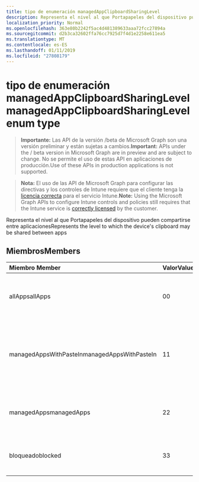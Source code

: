 ```yaml
---
title: tipo de enumeración managedAppClipboardSharingLevel
description: Representa el nivel al que Portapapeles del dispositivo pueden compartirse entre aplicaciones
localization_priority: Normal
ms.openlocfilehash: 363e80b2242f5ac4d481389633aaa72fcc27894a
ms.sourcegitcommit: d2b3ca32602ffa76cc7925d7f4d1e2258e611ea5
ms.translationtype: MT
ms.contentlocale: es-ES
ms.lasthandoff: 01/11/2019
ms.locfileid: "27808179"
---
```

# <a name="managedappclipboardsharinglevel-enum-type"></a><span data-ttu-id="b2bac-103">tipo de enumeración managedAppClipboardSharingLevel</span><span class="sxs-lookup"><span data-stu-id="b2bac-103">managedAppClipboardSharingLevel enum type</span></span>

> <span data-ttu-id="b2bac-104">**Importante:** Las API de la versión /beta de Microsoft Graph son una versión preliminar y están sujetas a cambios.</span><span class="sxs-lookup"><span data-stu-id="b2bac-104">**Important:** APIs under the / beta version in Microsoft Graph are in preview and are subject to change.</span></span> <span data-ttu-id="b2bac-105">No se permite el uso de estas API en aplicaciones de producción.</span><span class="sxs-lookup"><span data-stu-id="b2bac-105">Use of these APIs in production applications is not supported.</span></span>

> <span data-ttu-id="b2bac-106">**Nota:** El uso de las API de Microsoft Graph para configurar las directivas y los controles de Intune requiere que el cliente tenga la [licencia correcta](https://go.microsoft.com/fwlink/?linkid=839381) para el servicio Intune.</span><span class="sxs-lookup"><span data-stu-id="b2bac-106">**Note:** Using the Microsoft Graph APIs to configure Intune controls and policies still requires that the Intune service is [correctly licensed](https://go.microsoft.com/fwlink/?linkid=839381) by the customer.</span></span>

<span data-ttu-id="b2bac-107">Representa el nivel al que Portapapeles del dispositivo pueden compartirse entre aplicaciones</span><span class="sxs-lookup"><span data-stu-id="b2bac-107">Represents the level to which the device's clipboard may be shared between apps</span></span>
## <a name="members"></a><span data-ttu-id="b2bac-108">Miembros</span><span class="sxs-lookup"><span data-stu-id="b2bac-108">Members</span></span>
|<span data-ttu-id="b2bac-109">Miembro	</span><span class="sxs-lookup"><span data-stu-id="b2bac-109">Member</span></span>|<span data-ttu-id="b2bac-110">Valor</span><span class="sxs-lookup"><span data-stu-id="b2bac-110">Value</span></span>|<span data-ttu-id="b2bac-111">Description</span><span class="sxs-lookup"><span data-stu-id="b2bac-111">Description</span></span>|
|:---|:---|:---|
|<span data-ttu-id="b2bac-112">allApps</span><span class="sxs-lookup"><span data-stu-id="b2bac-112">allApps</span></span>|<span data-ttu-id="b2bac-113">0</span><span class="sxs-lookup"><span data-stu-id="b2bac-113">0</span></span>|<span data-ttu-id="b2bac-114">Se permite el uso compartido entre todas las aplicaciones, o no administradas</span><span class="sxs-lookup"><span data-stu-id="b2bac-114">Sharing is allowed between all apps, managed or not</span></span>|
|<span data-ttu-id="b2bac-115">managedAppsWithPasteIn</span><span class="sxs-lookup"><span data-stu-id="b2bac-115">managedAppsWithPasteIn</span></span>|<span data-ttu-id="b2bac-116">1</span><span class="sxs-lookup"><span data-stu-id="b2bac-116">1</span></span>|<span data-ttu-id="b2bac-117">Se permite el uso compartido entre todas las aplicaciones administradas con pegar en habilitado</span><span class="sxs-lookup"><span data-stu-id="b2bac-117">Sharing is allowed between all managed apps with paste in enabled</span></span>|
|<span data-ttu-id="b2bac-118">managedApps</span><span class="sxs-lookup"><span data-stu-id="b2bac-118">managedApps</span></span>|<span data-ttu-id="b2bac-119">2</span><span class="sxs-lookup"><span data-stu-id="b2bac-119">2</span></span>|<span data-ttu-id="b2bac-120">Se permite el uso compartido entre todas las aplicaciones administradas</span><span class="sxs-lookup"><span data-stu-id="b2bac-120">Sharing is allowed between all managed apps</span></span>|
|<span data-ttu-id="b2bac-121">bloqueado</span><span class="sxs-lookup"><span data-stu-id="b2bac-121">blocked</span></span>|<span data-ttu-id="b2bac-122">3</span><span class="sxs-lookup"><span data-stu-id="b2bac-122">3</span></span>|<span data-ttu-id="b2bac-123">Uso compartido entre aplicaciones está deshabilitado</span><span class="sxs-lookup"><span data-stu-id="b2bac-123">Sharing between apps is disabled</span></span>|






